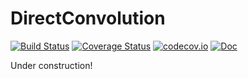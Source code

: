 # DirectConvolution

[![Build Status](https://travis-ci.org/vincent-picaud/DirectConvolution.svg?branch=master)](https://travis-ci.org/vincent-picaud/DirectConvolution)  [![Coverage Status](https://coveralls.io/repos/vincent-picaud/DirectConvolution.jl/badge.svg?branch=master&service=github)](https://coveralls.io/github/vincent-picaud/DirectConvolution.jl?branch=master)  [![codecov.io](http://codecov.io/github/vincent-picaud/DirectConvolution.jl/coverage.svg?branch=master)](http://codecov.io/github/vincent-picaud/DirectConvolution.jl?branch=master)  [![Doc](https://img.shields.io/badge/docs-latest-blue.svg)](https://vincent-picaud.github.io/DirectConvolution.jl/latest/)

Under construction!

